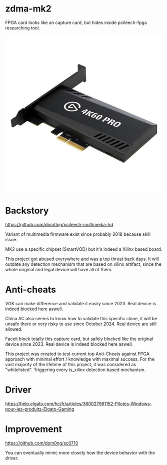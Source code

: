 # zdma-mk2
FPGA card looks like an capture card, but hides inside pcileech-fpga researching tool.

![screenshot](https://github.com/dom0ng/zdma-mk2/blob/main/4k60pro.jpg)

# Backstory

https://github.com/dom0ng/pcileech-multimedia-hd

Variant of multimedia firmware exist since probably 2018 because skill issue.

MK2 use a specific chipset (SmartVOD) but it's indeed a Xilinx based board.

This project got abused everywhere and was a top threat back days.
It will outdate any detection mechanism that are based on xilinx artifact, since the whole original and legal device will have all of them.


# Anti-cheats

VGK can make difference and validate it easily since 2023.
Real device is indeed blocked here aswell.

China AC also seems to know how to validate this specific clone, it will be unsafe there or very risky to use since October 2024.
Real device are still allowed.

Faceit block totally this capture card, but safely blocked like the original device since 2023.
Real device is indeed blocked here aswell.

This project was created to test current top Anti-Cheats against FPGA approach with minimal effort / knowledge with maximal success.
For the vast majority of the lifetime of this project, it was considered as "whitelisted".
Triggering every is_xilinx detection based mechanism.

# Driver
https://help.elgato.com/hc/fr/articles/360027961152-Pilotes-Windows-pour-les-produits-Elgato-Gaming

# Improvement
https://github.com/dom0ng/sc0710

You can eventually mimic more closely how the device behavior with the driver. 
